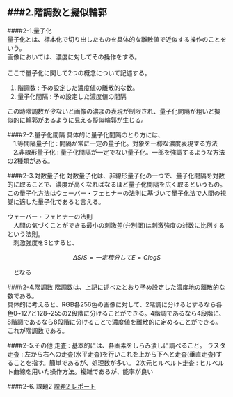 ###2.階調数と擬似輪郭
---------------------------------------------------
####2-1.量子化  
量子化とは、標本化で切り出したものを具体的な離散値で近似する操作のことをいう。  
画像においては、濃度に対してその操作をする。  
<br>ここで量子化に関して2つの概念について記述する。

  1. 階調数 : 予め設定した濃度値の離散的な数。
  2. 量子化間隔 : 予め設定した濃度値の間隔
  
この時階調数が少ないと画像の濃淡の表現が制限され、量子化間隔が粗いと擬似的に輪郭があるように見える擬似輪郭が生じる。

####2-2.量子化間隔
具体的に量子化間隔のとり方には、  
　1.等間隔量子化 : 間隔が常に一定の量子化。対象を一様な濃度表現する方法  
　2.非線形量子化 : 量子化間隔が一定でない量子化。一部を強調するような方法  
の2種類がある。

####2-3.対数量子化
対数量子化は、非線形量子化の一つで、量子化間隔を対数的に取ることで、濃度が高くなればなるほど量子化間隔を広く取るというもの。  
この量子化方法はウェーバー・フェヒナーの法則に基づいて量子化法で人間の視覚に適した量子化であると言える。

ウェーバー・フェヒナーの法則  
　人間の気づくことができる最小の刺激差(弁別閾)は刺激強度の対数に比例するという法則。  
　刺激強度をSとすると、
```math  
　　	ΔS/S  =  一定  
　　	積分して  
　　	E = ClogS  
```
　となる

####2-4.階調数
階調数は、上記に述べたとおり予め設定した濃度地の離散的な数である。  
具体的に考えると、RGB各256色の画像に対して、2階調に分けるとするなら各色0~127と128~255の2段階に分けることができる。4階調であるなら4段階に、8階調であるなら8段階に分けることで濃度値を離散的に定めることができる。これが階調数である。

####2-5.その他
走査 : 基本的には、各画素をしらみ潰しに調べること。
ラスタ走査 : 左から右への走査(水平走査)を行いこれを上から下へと走査(垂直走査)することを指す。簡単であるが、処理数が多い。
2次元ヒルベルト走査 : ヒルベルト曲線を用いた操作方法。複雑であるが、能率が良い


####2-6. 課題2
[課題2 レポート](/Report/report02.md)